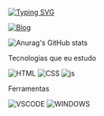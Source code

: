 [![Typing SVG](https://readme-typing-svg.demolab.com?font=Fira+Code&pause=1000&random=false&width=435&lines=Hello%2C+My+name+is+Max;15+Years;Welcome!+%3Ad)](https://git.io/typing-svg)

[![Blog](https://img.shields.io/badge/Instagram-E4405F?style=for-the-badge&logo=instagram&logoColor=white)](https://www.instagram.com/notmarqueskkk/)

![Anurag's GitHub stats](https://github-readme-stats.vercel.app/api?username=Max1982&show_icons=true&theme=transparent)

Tecnologias que eu estudo

![HTML](https://img.shields.io/badge/HTML5-E34F26?style=for-the-badge&logo=html5&logoColor=white) 
![CSS](https://img.shields.io/badge/CSS3-1572B6?style=for-the-badge&logo=css3&logoColor=white) 
![js](https://img.shields.io/badge/JavaScript-323330?style=for-the-badge&logo=javascript&logoColor=F7DF1E)

Ferramentas

![VSCODE](https://camo.githubusercontent.com/998382ebc9a32162128b00b597ea488192df024fd015e5edec001fe29fcb93a6/68747470733a2f2f696d672e736869656c64732e696f2f62616467652f56697375616c25323053747564696f253230436f64652d3030373864372e7376673f7374796c653d666f722d7468652d6261646765266c6f676f3d76697375616c2d73747564696f2d636f6465266c6f676f436f6c6f723d7768697465) ![WINDOWS](https://camo.githubusercontent.com/d38bd7d8afd9a0d9efbf7546202a6f835f5234729c7c40ef9db42d21b8960b46/68747470733a2f2f696d672e736869656c64732e696f2f62616467652f57696e646f77732d3031374144373f7374796c653d666f722d7468652d6261646765266c6f676f3d77696e646f7773266c6f676f436f6c6f723d7768697465) 
